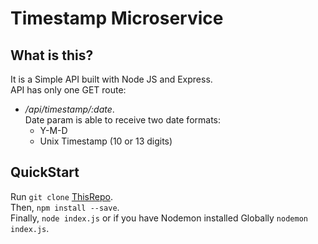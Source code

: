 # Timestamp Microservice
## What is this?
It is a Simple API built with Node JS and Express.<br/> API has only one GET route:
- */api/timestamp/:date*.<br/> Date param is able to receive two date formats:
  - Y-M-D
  - Unix Timestamp (10 or 13 digits)

## QuickStart
Run `git clone` [ThisRepo](https://github.com/lauti7/timestamp-microservice.git).<br/>Then, `npm install --save`.<br/>Finally, `node index.js` or if you have Nodemon installed Globally `nodemon index.js`.
